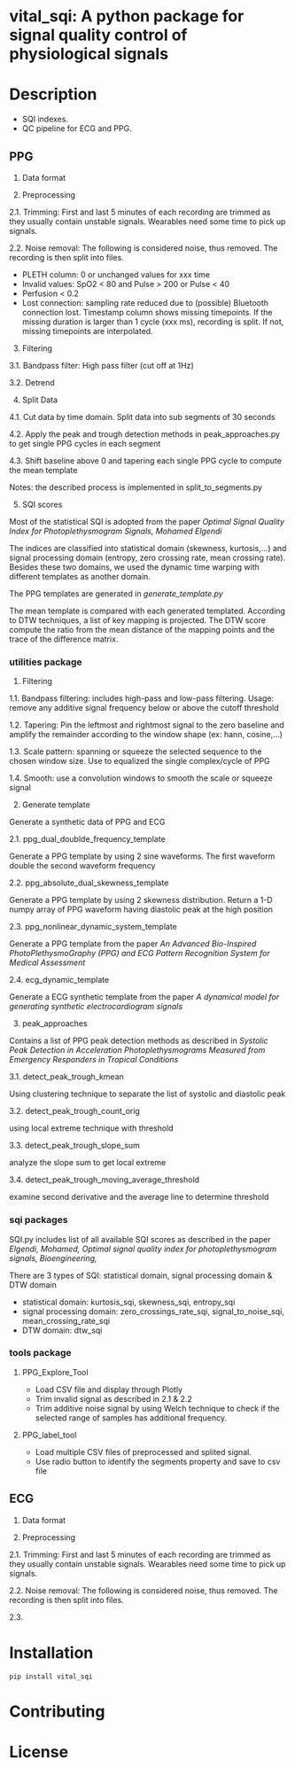 # vital_sqi: A python package for signal quality control of physiological signals

# Description
- SQI indexes.
- QC pipeline for ECG and PPG.
## PPG
1. Data format
   
2. Preprocessing

2.1. Trimming: First and last 5 minutes of each recording are trimmed as they usually contain unstable signals. Wearables need some time to pick up signals.

2.2. Noise removal: The following is considered noise, thus removed. The recording is then split into files.
   - PLETH column: 0 or unchanged values for xxx time
   - Invalid values: SpO2 < 80 and Pulse > 200 or Pulse < 40
   - Perfusion < 0.2
   - Lost connection: sampling rate reduced due to (possible) Bluetooth connection lost. Timestamp column shows missing timepoints. If the missing duration is larger than 1 cycle (xxx ms), recording is split. If not, missing timepoints are interpolated.

3. Filtering

3.1. Bandpass filter: High pass filter (cut off at 1Hz)

3.2. Detrend

4. Split Data 

4.1. Cut data by time domain. Split data into sub segments of 30 seconds

4.2. Apply the peak and trough detection methods in peak_approaches.py 
to get single PPG cycles in each segment 

4.3. Shift baseline above 0 and 
tapering each single PPG cycle to compute the mean template

Notes: the described process is implemented in split_to_segments.py

5. SQI scores

Most of the statistical SQI is adopted from the paper
<i>Optimal Signal Quality Index for Photoplethysmogram Signals, Mohamed Elgendi</i>

The indices are classified into statistical domain (skewness, kurtosis,...) 
and signal processing domain (entropy, zero crossing rate, mean crossing rate). 
Besides these two domains, we used the dynamic time warping with different templates 
as another domain. 

The PPG templates are generated in <i>generate_template.py</i>

The mean template is compared with each generated templated. According to DTW techniques,
a list of key mapping is projected. The DTW score compute the ratio from the mean distance 
of the mapping points and the trace of the difference matrix.

### utilities package
1) Filtering

1.1. Bandpass filtering: includes high-pass and low-pass filtering. Usage: remove any additive signal frequency below or above the cutoff threshold 

1.2. Tapering: Pin the leftmost and rightmost signal to the zero baseline
    and amplify the remainder according to the window shape (ex: hann, cosine,...)

1.3.  Scale pattern: spanning or squeeze the selected sequence to the chosen window size. 
Use to equalized the single complex/cycle of PPG

1.4. Smooth: use a convolution windows to smooth the scale or squeeze signal

2) Generate template

Generate a synthetic data of PPG and ECG

2.1.  ppg_dual_doublde_frequency_template

Generate a PPG template by using 2 sine waveforms.
    The first waveform double the second waveform frequency
    
2.2.  ppg_absolute_dual_skewness_template

Generate a PPG template by using 2 skewness distribution. Return a 1-D numpy array of PPG waveform
    having diastolic peak at the high position
    
2.3.  ppg_nonlinear_dynamic_system_template

Generate a PPG template from the paper 
<i>An Advanced Bio-Inspired PhotoPlethysmoGraphy (PPG) and ECG Pattern Recognition System for Medical Assessment</i>

2.4. ecg_dynamic_template

Generate a ECG synthetic template from the paper
<i>A dynamical model for generating synthetic electrocardiogram signals</i>

3) peak_approaches

Contains a list of PPG peak detection methods as described in 
<i>Systolic Peak Detection in Acceleration Photoplethysmograms Measured
    from Emergency Responders in Tropical Conditions</i>

3.1. detect_peak_trough_kmean

Using clustering technique to separate the list of systolic and diastolic peak

3.2. detect_peak_trough_count_orig

using local extreme technique with threshold

3.3. detect_peak_trough_slope_sum

analyze the slope sum to get local extreme

3.4. detect_peak_trough_moving_average_threshold

examine second derivative and the average line to determine threshold

### sqi packages

SQI.py includes list of all available SQI scores as described in the paper
<i>Elgendi, Mohamed, Optimal signal quality index for photoplethysmogram signals, Bioengineering,</i>

There are 3 types of SQI: statistical domain, signal processing domain & DTW domain
- statistical domain: kurtosis_sqi, skewness_sqi, entropy_sqi
- signal processing domain: zero_crossings_rate_sqi, signal_to_noise_sqi, mean_crossing_rate_sqi
- DTW domain: dtw_sqi

### tools package
1) PPG_Explore_Tool

    -  Load CSV file and display through Plotly
    -  Trim invalid signal as described in 2.1 & 2.2
    -  Trim additive noise signal by using Welch technique to check if the selected range of samples
    has additional frequency. 

2) PPG_label_tool

    -   Load multiple CSV files of preprocessed and splited signal.
    -   Use radio button to identify the segments property and save to csv file  

## ECG

1. Data format

2. Preprocessing

2.1. Trimming: First and last 5 minutes of each recording are trimmed as they usually contain unstable signals. Wearables need some time to pick up signals.

2.2. Noise removal: The following is considered noise, thus removed. The recording is then split into files.

2.3.

# Installation
```
pip install vital_sqi
```
# Contributing
# License

